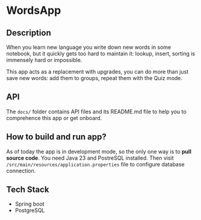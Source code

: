 # WordsApp

## Description
When you learn new language you write down new words in some notebook,
but it quickly gets too hard to maintain it: lookup, insert, sorting is
immensely hard or impossible.
<p>
This app acts as a replacement with upgrades, you can do more than just
save new words: add them to groups, repeat them with the Quiz mode.

## API
The `docs/` folder contains API files and its README.md file to help you
to comprehence this app or get onboard.

## How to build and run app?

As of today the app is in development mode, so the only one way is to
<b>pull source code</b>. You need Java 23 and PostreSQL installed. Then visit 
`/src/main/resources/application.properties` file to configure database connection.

## Tech Stack
* Spring boot
* PostgreSQL
